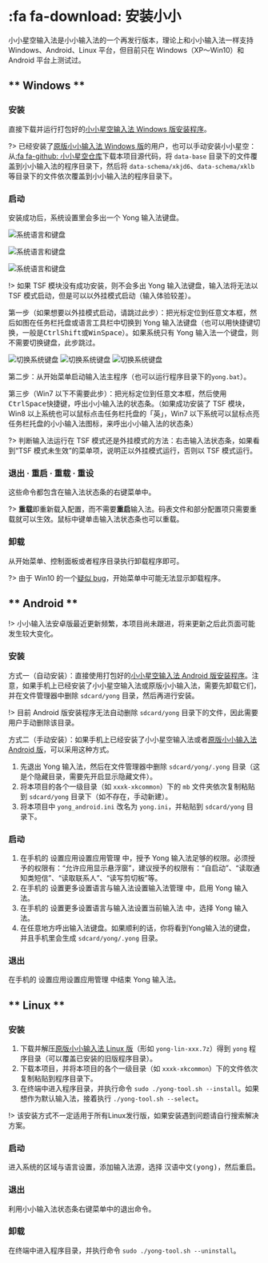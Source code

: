 # :fa fa-download: 安装小小

小小星空输入法是小小输入法的一个再发行版本，理论上和小小输入法一样支持 Windows、Android、Linux 平台，但目前只在 Windows（XP～Win10）和 Android 平台上测试过。

<!-- tabs:start -->

## ** Windows **

### 安装

直接下载并运行打包好的[小小星空输入法 Windows 版安装程序][小小星空网盘]。

?> 已经安装了[原版小小输入法 Windows 版][小小输入法网盘]的用户，也可以手动安装小小星空：从[:fa fa-github: 小小星空仓库][小小星空仓库]下载本项目源代码，将 `data-base` 目录下的文件覆盖到小小输入法的程序目录下，然后将 `data-schema/xkjd6`、`data-schema/xklb` 等目录下的文件依次覆盖到小小输入法的程序目录下。

### 启动

安装成功后，系统设置里会多出一个 Yong 输入法键盘。

![系统语言和键盘](_media\lang-and-kbd-win10.png 'Win10：语言 🞂 中文语言选项 🞂 键盘')

![系统语言和键盘](_media\lang-and-kbd-win7.png 'Win7：区域和语言 🞂 键盘和语言 🞂 更改键盘')

![系统语言和键盘](_media\lang-and-kbd-xp.png 'XP：区域和语言选项 🞂 语言 🞂 详细信息；并且还要勾选“将高级文字服务支持应用于所有程序”')

!> 如果 TSF 模块没有成功安装，则不会多出 Yong 输入法键盘，输入法将无法以 TSF 模式启动，但是可以以外挂模式启动（输入体验较差）。

第一步（如果想要以外挂模式启动，请跳过此步）：把光标定位到任意文本框，然后如图在任务栏托盘或语言工具栏中切换到 Yong 输入法键盘（也可以用快捷键切换，一般是<kbd>Ctrl</kbd><kbd>Shift</kbd>或<kbd>Win</kbd><kbd>Space</kbd>）。如果系统只有 Yong 输入法一个键盘，则不需要切换键盘，此步跳过。

![切换系统键盘](_media\run-tsf-on-win10.png 'Win10')
![切换系统键盘](_media\run-tsf-on-win7.png 'Win7')
![切换系统键盘](_media\run-tsf-on-xp.png 'XP')

第二步：从开始菜单启动输入法主程序（也可以运行程序目录下的`yong.bat`）。

第三步（Win7 以下不需要此步）：把光标定位到任意文本框，然后使用<kbd>Ctrl</kbd><kbd>Space</kbd>快捷键，呼出小小输入法的状态条。（如果成功安装了 TSF 模块，Win8 以上系统也可以鼠标点击任务栏托盘的「英」，Win7 以下系统可以鼠标点亮任务栏托盘的小小输入法图标，来呼出小小输入法的状态条）

?> 判断输入法运行在 TSF 模式还是外挂模式的方法：右击输入法状态条，如果看到“TSF 模式未生效”的菜单项，说明正以外挂模式运行，否则以 TSF 模式运行。

### 退出 · 重启 · 重载 · 重设

这些命令都包含在输入法状态条的右键菜单中。

?> **重载**即重新载入配置，而不需要**重启**输入法。码表文件和部分配置项只需要重载就可以生效。鼠标中键单击输入法状态条也可以重载。

### 卸载

从开始菜单、控制面板或者程序目录执行卸载程序即可。

?> 由于 Win10 的一个[疑似 bug](https://answers.microsoft.com/zh-hans/windows/forum/all/%E7%A8%8B%E5%BA%8F%E7%9A%84%E5%8D%B8%E8%BD%BD/0b57356b-e988-486e-b863-1cf63e0cf0d2)，开始菜单中可能无法显示卸载程序。

## ** Android **

!> 小小输入法安卓版最近更新频繁，本项目尚未跟进，将来更新之后此页面可能发生较大变化。

### 安装

方式一（自动安装）：直接使用打包好的[小小星空输入法 Android 版安装程序][小小星空网盘]。注意，如果手机上已经安装了小小星空输入法或原版小小输入法，需要先卸载它们，并在文件管理器中删除 `sdcard/yong` 目录，然后再进行安装。

!> 目前 Android 版安装程序无法自动删除 `sdcard/yong` 目录下的文件，因此需要用户手动删除该目录。

方式二（手动安装）：如果手机上已经安装了小小星空输入法或者[原版小小输入法 Android 版][小小输入法网盘]，可以采用这种方式。

1. 先退出 Yong 输入法，然后在文件管理器中删除 `sdcard/yong/.yong` 目录（这是个隐藏目录，需要先开启显示隐藏文件）。
2. 将本项目的各个一级目录（如 `xxxk-xkcommon`）下的 `mb` 文件夹依次复制粘贴到 `sdcard/yong` 目录下（如不存在，手动新建）。
3. 将本项目中 `yong_android.ini` 改名为 `yong.ini`，并粘贴到 `sdcard/yong` 目录下。

### 启动

1. 在手机的 <kbd>设置</kbd><kbd>应用设置</kbd><kbd>应用管理</kbd> 中，授予 Yong 输入法足够的权限。必须授予的权限有：“允许应用显示悬浮窗”，建议授予的权限有：“自启动”、“读取通知类短信”、“读取联系人”、“读写剪切板”等。
2. 在手机的 <kbd>设置</kbd><kbd>更多设置</kbd><kbd>语言与输入法设置</kbd><kbd>输入法管理</kbd> 中，启用 Yong 输入法。
3. 在手机的 <kbd>设置</kbd><kbd>更多设置</kbd><kbd>语言与输入法设置</kbd><kbd>当前输入法</kbd> 中，选择 Yong 输入法。
4. 在任意地方呼出输入法键盘。如果顺利的话，你将看到Yong输入法的键盘，并且手机里会生成 `sdcard/yong/.yong` 目录。

### 退出

在手机的 <kbd>设置</kbd><kbd>应用设置</kbd><kbd>应用管理</kbd> 中结束 Yong 输入法。

## ** Linux **

### 安装

1. 下载并解压[原版小小输入法 Linux 版][小小输入法网盘]（形如 `yong-lin-xxx.7z`）得到 `yong` 程序目录（可以覆盖已安装的旧版程序目录）。
2. 下载本项目，并将本项目的各个一级目录（如 `xxxk-xkcommon`）下的文件依次复制粘贴到程序目录下。
3. 在终端中进入程序目录，并执行命令 `sudo ./yong-tool.sh --install`。如果想作为默认输入法，接着执行 `./yong-tool.sh --select`。

!> 该安装方式不一定适用于所有Linux发行版，如果安装遇到问题请自行搜索解决方案。

### 启动

进入系统的区域与语言设置，添加输入法源，选择 <kbd>汉语</kbd><kbd>中文(yong)</kbd>，然后重启。

### 退出

利用小小输入法状态条右键菜单中的退出命令。

### 卸载

在终端中进入程序目录，并执行命令 `sudo ./yong-tool.sh --uninstall`。

<!-- tabs:end -->


[星空QQ群]: https://jq.qq.com/?_wv=1027&k=5tVcZlL
[键道QQ群]: https://jq.qq.com/?_wv=1027&k=WxhhXU6u
[星空电报群]: https://t.me/xkinput

[星空官网]: https://xkinput.github.io
[RIME键道文档]: https://pingshunhuangalex.gitbook.io/rime-xkjd
[RIME键道仓库]: https://github.com/xkinput/Rime_JD

[小小星空首页]: https://xkinput.github.io/xxxk-help
[小小星空仓库]: https://github.com/xkinput/xxxk
[小小星空网盘]: http://xxxk.ysepan.com/

[小小输入法网盘]: http://yongim.ysepan.com
[小小输入法论坛]: https://yong.dgod.net
[小小输入法仓库]: https://github.com/dgod/yong